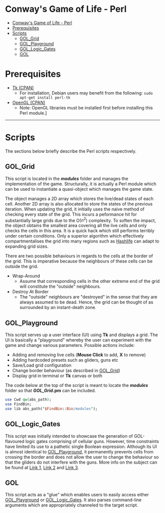 # Conway's Game of Life - Perl
- [Conway's Game of Life - Perl](#conways-game-of-life---perl)
- [Prerequisites](#prerequisites)
- [Scripts](#scripts)
  - [GOL_Grid](#gol_grid)
  - [GOL_Playground](#gol_playground)
  - [GOL_Logic_Gates](#gol_logic_gates)
  - [GOL](#gol)

# Prerequisites
* [Tk (CPAN)](https://metacpan.org/pod/Tk)
    - For installation, Debian users may benefit from the following: ```sudo apt-get install perl-tk```
* [OpenGL (CPAN)](https://metacpan.org/pod/OpenGL)
    - Note: OpenGL libraries must be installed first before installing this Perl module.]

***
# Scripts
The sections below briefly describe the Perl scripts respectively.

## GOL_Grid
This script is located in the **_modules_** folder and manages the implementation of the game. Structurally, it is actually a Perl module which can be used to instantiate a quasi-object which manages the game state.

The object manages a 2D array which stores the live/dead states of each cell. Another 2D array is also allocated to store the states of the previous iteration. When updating the grid, it initially uses the naive method of checking every state of the grid. This incurs a peformance hit for substantially large grids due to the O($n^2$) complexity. To soften the impact, the object obtains the smallest area covering all the live cells and only checks the cells in this area. It is a quick hack which still performs terribly under certain conditions. Only a superior algorithm which effectively compartmentalises the grid into many regions such as [Hashlife](https://www.drdobbs.com/jvm/an-algorithm-for-compressing-space-and-t/184406478) can adapt to expanding grid sizes.

There are two possible behaviours in regards to the cells at the border of the grid. This is imperative because the neighbours of these cells can be outside the grid.
* Wrap-Around
    - Assume that corresponding cells in the other extreme end of the grid will constitute the "outside" neighbours.
* Destroy At Border
    - The "outside" neighbours are "destroyed" in the sense that they are always assumed to be dead. Hence, the grid can be thought of as surrounded by an instant-death zone.

## GOL_Playground
This script serves up a user interface (UI) using **Tk** and displays a grid. The UI is basically a "playground" whereby the user can experiment with the game and change various parameters. Possible actions include:
* Adding and removing live cells (**Mouse Click** to add, **X** to remove)
* Adding hardcoded presets such as gliders, guns etc
* Save/Load grid configuration
* Change border behaviour (as described in [GOL_Grid](#gol_grid))
* Display grid in terminal or **Tk** canvas or both

The code below at the top of the script is meant to locate the **_modules_** folder so that **_GOL_Grid_.pm** can be included.
```perl
use Cwd qw(abs_path);
use FindBin;
use lib abs_path("$FindBin::Bin/modules");
```

## GOL_Logic_Gates
This script was initially intended to showcase the generation of GOL-flavoured logic gates comprising of cellular guns. However, time constraints have limited its use to a pathetic single Boolean expression. Although its UI is almost identical to [GOL_Playground](#gol_playground), it permanently prevents cells from crossing the border and does not allow the user to change the behaviour so that the gliders do not interfere with the guns.
More info on the subject can be found at [Link 1](https://www.springer.com/gp/book/9781852335403), [Link 2](https://www.youtube.com/watch?v=vGWGeund3eA) and [Link 3](https://nicholas.carlini.com/writing/2020/digital-logic-game-of-life.html).


## GOL
This script acts as a "glue" which enables users to easily access either [GOL_Playground](#gol_playground) or [GOL_Logic_Gates](#gol_logic_gates). It also parses command-line arguments which are appropriately channeled to the target script.

